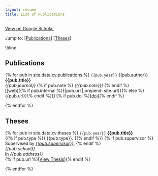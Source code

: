 ```yaml
---
layout: resume
title: List of Publications
---
```


[View on Google Scholar](https://scholar.google.co.uk/citations?user=aPd4T_YAAAAJ)

Jump to: [[Publications](#publications)] [[Theses](#theses)]

\hline

## Publications

{% for pub in site.data.cv.publications %}
`{{pub.year}}` 
{{pub.author}}<br />
**{{pub.title}}**<br />
*{{pub.journal}}*
{% if pub.note %} *({{pub.note}})* {% endif %}<br />
[[web]({% if pub.internal %}{{pub.url | prepend: site.url}}{% else %}{{pub.url}}{% endif %})]
{% if pub.doi %}[[doi]({{pub.doi}})]{% endif %}

{% endfor %}

## Theses

{% for pub in site.data.cv.theses %}
`{{pub.year}}`
**{{pub.title}}**<br />
{{% if pub.type %}} {{pub.type}}. {{% endif %}} {% if pub.supervisor %} Supervised by *[{{pub.supervisor}}]({{pub.supervisor_link}})*. {% endif %} <br />
*{{pub.school}}*<br />
In *{{pub.address}}* <br />
{% if pub.url %}[[View Thesis]({{pub.url}})]{% endif %}

{% endfor %}